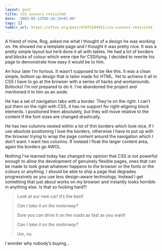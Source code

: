 ```yaml
---
layout: post
title: CSS suxxors revisited
date: '2003-05-13T02:34:19+01:00'
tags: []
tumblr_url: https://aftnn.org/post/47973144951/css-suxxors-revisited
---
```

<p>A friend of mine, Rog, asked me what I thought of a design he was working on. He showed me a template page and I thought it was pretty nice. It was a pretty simple layout but he&rsquo;d done it all with tables. He had a lot of borders and blocks of colour which were ripe for CSSifying. I decided to rewrite his page to demonstrate how easy it would be to him.</p>
<p>An hour later I&rsquo;m furious. It wasn&rsquo;t supposed to be like this. It was a clean simple, bottom up design that is tailor made for HTML. Yet to achieve it all in CSS I have to go at the browser with a series of hacks and workarounds. Bollocks! I&rsquo;m not prepared to do it. I&rsquo;ve abandoned the project and mentioned it to him as an aside.</p>
<p>He has a set of navigation tabs with a border. They&rsquo;re on the right. I can&rsquo;t put them on the right with CSS, it has no support for right-aligning block elements. I positioned them absolutely, but they will move relative to the content if the font sizes are changed drastically.</p>
<p>He has two columns nested within a lot of thin borders which look nice, if I use absolute positioning I lose the borders, otherwise I have to put up with the browser trying to wrap the page content around the navigation which I don&rsquo;t want. I want two columns. If instead I float the larger content area, again the borders go AWOL.</p>
<p>Nothing I&rsquo;ve learned today has changed my opinion that CSS is not powerful enough to allow the development of genuinely flexible pages, ones that can be made to look great whatever happens to the browser or the fonts or the colours or anything. I should be able to ship a page that degrades progressively as you use less design-aware technology. Instead I get something that just about works on my browser and instantly looks horrible in anything else. Is that so fucking hard?!</p>
<blockquote>
<p>Look at our new car! It&rsquo;s the best!</p>
<p><em>Can I take it on the motorway?</em></p>
<p>Sure you can drive it on the roads as fast as you want!</p>
<p><em>Can I take it on the motorway?</em></p>
<p>Um, no.</p>
</blockquote>
<p>I wonder why nobody&rsquo;s buying&hellip;</p>
